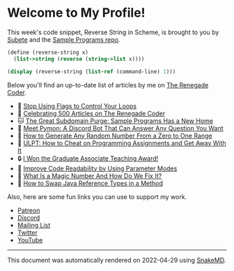# Welcome to My Profile!

This week's code snippet, Reverse String in Scheme, is brought to you by [Subete](https://subete.jeremygrifski.com/en/latest/) and the [Sample Programs repo](https://sampleprograms.io/).

```Scheme
(define (reverse-string x)
  (list->string (reverse (string->list x))))

(display (reverse-string (list-ref (command-line) 1)))
```

Below you'll find an up-to-date list of articles by me on [The Renegade Coder](https://therenegadecoder.com).

- :dango: [Stop Using Flags to Control Your Loops](https://therenegadecoder.com/code/stop-using-flags-to-control-your-loops/)
- :seedling: [Celebrating 500 Articles on The Renegade Coder](https://therenegadecoder.com/meta/celebrating-500-articles-on-the-renegade-coder/)
- :cat: [The Great Subdomain Purge: Sample Programs Has a New Home](https://therenegadecoder.com/meta/the-great-subdomain-purge-sample-programs-has-a-new-home/)
- :dango: [Meet Pymon: A Discord Bot That Can Answer Any Question You Want](https://therenegadecoder.com/teach/meet-pymon-a-discord-bot-that-can-answer-any-question-you-want/)
- :milky_way: [How to Generate Any Random Number From a Zero to One Range](https://therenegadecoder.com/code/how-to-generate-any-random-number-from-a-zero-to-one-range/)
- :milky_way: [ULPT: How to Cheat on Programming Assignments and Get Away With It](https://therenegadecoder.com/teach/ulpt-how-to-cheat-on-programming-assignments-and-get-away-with-it/)
- :lock: [I Won the Graduate Associate Teaching Award!](https://therenegadecoder.com/teach/i-won-the-graduate-associate-teaching-award/)
- :gem: [Improve Code Readability by Using Parameter Modes](https://therenegadecoder.com/code/improve-code-readability-by-using-parameter-modes/)
- :dango: [What Is a Magic Number And How Do We Fix It?](https://therenegadecoder.com/code/what-is-a-magic-number-and-how-do-we-fix-it/)
- :gem: [How to Swap Java Reference Types in a Method](https://therenegadecoder.com/code/how-to-swap-java-reference-types-in-a-method/)

Also, here are some fun links you can use to support my work.

- [Patreon](https://www.patreon.com/TheRenegadeCoder)
- [Discord](https://discord.gg/Jhmtj7Z)
- [Mailing List](https://therenegadecoder.com/about/newsletter)
- [Twitter](https://twitter.com/RenegadeCoder94)
- [YouTube](https://www.youtube.com/channel/UCpyoVwOqYRlSAEUPEn7P9hw)

---

This document was automatically rendered on 2022-04-29 using [SnakeMD](https://snakemd.therenegadecoder.com).